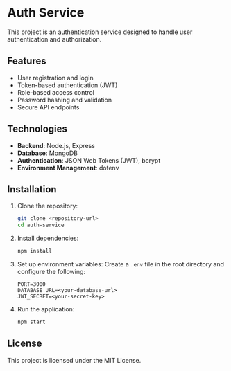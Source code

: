 # Auth Service

This project is an authentication service designed to handle user authentication and authorization.

## Features

- User registration and login
- Token-based authentication (JWT)
- Role-based access control
- Password hashing and validation
- Secure API endpoints

## Technologies

- **Backend**: Node.js, Express
- **Database**: MongoDB
- **Authentication**: JSON Web Tokens (JWT), bcrypt
- **Environment Management**: dotenv

## Installation

1. Clone the repository:

   ```bash
   git clone <repository-url>
   cd auth-service
   ```

2. Install dependencies:

   ```bash
   npm install
   ```

3. Set up environment variables:
   Create a `.env` file in the root directory and configure the following:

   ```
   PORT=3000
   DATABASE_URL=<your-database-url>
   JWT_SECRET=<your-secret-key>
   ```

4. Run the application:
   ```bash
   npm start
   ```

## License

This project is licensed under the MIT License.
